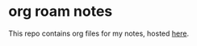 # org roam notes
This repo contains org files for my notes, hosted [here](https://implicit-image.github.io/notes).
